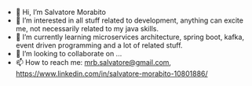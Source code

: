 - 👋 Hi, I’m Salvatore Morabito
- 👀 I’m interested in all stuff related to development, anything can excite me, not necessarily related to my java skills.
- 🌱 I’m currently learning microservices architecture, spring boot, kafka, event driven programming and a lot of related stuff.
- 💞️ I’m looking to collaborate on ...
- 📫 How to reach me: mrb.salvatore@gmail.com, https://www.linkedin.com/in/salvatore-morabito-10801886/

<!---
mandraghen/mandraghen is a ✨ special ✨ repository because its `README.md` (this file) appears on your GitHub profile.
You can click the Preview link to take a look at your changes.
--->
